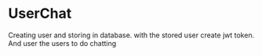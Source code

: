 # UserChat

Creating user and storing in database. with the stored user create jwt token. And user the users to do chatting
